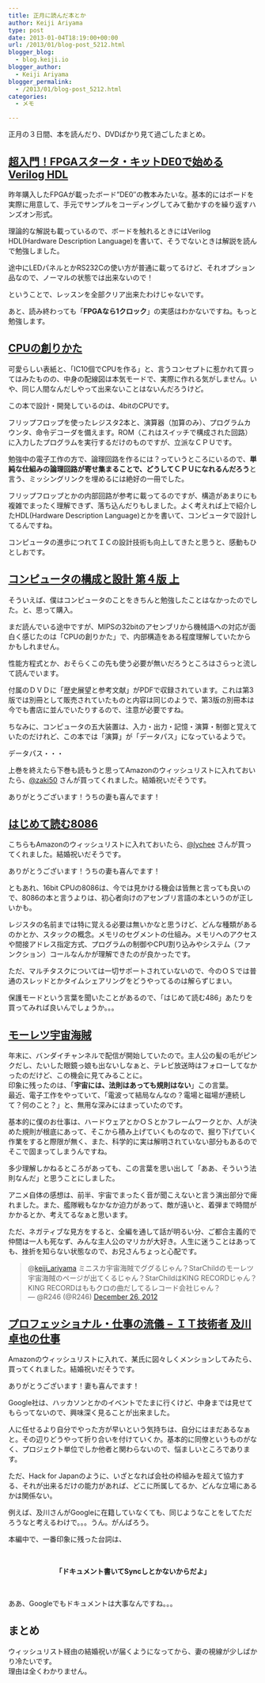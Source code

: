 ```yaml
---
title: 正月に読んだ本とか
author: Keiji Ariyama
type: post
date: 2013-01-04T18:19:00+00:00
url: /2013/01/blog-post_5212.html
blogger_blog:
  - blog.keiji.io
blogger_author:
  - Keiji Ariyama
blogger_permalink:
  - /2013/01/blog-post_5212.html
categories:
  - メモ

---
```

正月の３日間、本を読んだり、DVDばかり見て過ごしたまとめ。

<!--more-->

## <span><a href="http://www.amazon.co.jp/gp/product/478983137X/ref=as_li_tf_tl?ie=UTF8&camp=247&creative=1211&creativeASIN=478983137X&linkCode=as2&tag=keiji_ariyama-22" target="_blank">超入門！FPGAスタータ・キットDE0で始めるVerilog HDL</a></span>

昨年購入したFPGAが載ったボード&#8221;DE0&#8243;の教本みたいな。基本的にはボードを実際に用意して、手元でサンプルをコーディングしてみて動かすのを繰り返すハンズオン形式。

理論的な解説も載っているので、ボードを触れるときにはVerilog HDL(Hardware Description Language)を書いて、そうでないときは解説を読んで勉強しました。

途中にLEDパネルとかRS232Cの使い方が普通に載ってるけど、それオプション品なので、ノーマルの状態では出来ないので！
  
ということで、レッスンを全部クリア出来たわけじゃないです。

あと、読み終わっても「**FPGAなら1クロック**」の実感はわかないですね。もっと勉強します。

## <a href="http://www.amazon.co.jp/gp/product/4839909865/ref=as_li_tf_tl?ie=UTF8&camp=247&creative=1211&creativeASIN=4839909865&linkCode=as2&tag=keiji_ariyama-22" target="_blank">CPUの創りかた</a>

可愛らしい表紙と、「IC10個でCPUを作る」と、言うコンセプトに惹かれて買ってはみたものの、中身の配線図は本気モードで、実際に作れる気がしません。いや、同じ人間なんだしやって出来ないことはないんだろうけど。

この本で設計・開発しているのは、4bitのCPUです。
  
フリップフロップを使ったレジスタ2本と、演算器（加算のみ）、プログラムカウンタ、命令デコーダを備えます。ROM（これはスイッチで構成された回路）に入力したプログラムを実行するだけのものですが、立派なＣＰＵです。

勉強中の電子工作の方で、論理回路を作るには？っていうところにいるので、**単純な仕組みの論理回路が寄せ集まることで、どうしてＣＰＵになれるんだろう**と言う、ミッシングリンクを埋めるには絶好の一冊でした。

<div>
</div>

フリップフロップとかの内部回路が参考に載ってるのですが、構造があまりにも複雑でまったく理解できず、落ち込んだりもしました。よく考えれば上で紹介したHDL(Hardware Description Language)とかを書いて、コンピュータで設計してるんですね。
  
コンピュータの進歩につれてＩＣの設計技術も向上してきたと思うと、感動もひとしおです。

## <a href="http://www.amazon.co.jp/gp/product/4822284786/ref=as_li_tf_tl?ie=UTF8&camp=247&creative=1211&creativeASIN=4822284786&linkCode=as2&tag=keiji_ariyama-22" target="_blank">コンピュータの構成と設計 第４版 上</a>

そういえば、僕はコンピュータのことをきちんと勉強したことはなかったのでした。と、思って購入。

まだ読んでいる途中ですが、MIPSの32bitのアセンブリから機械語への対応が面白く感じたのは「CPUの創りかた」で、内部構造をある程度理解していたからかもしれません。
  
性能方程式とか、おそらくこの先も使う必要が無いだろうところはさらっと流して読んでいます。

付属のＤＶＤに「歴史展望と参考文献」がPDFで収録されています。これは第3版では別冊として販売されていたものと内容は同じのようで、第3版の別冊本は今でも書店に並んでいたりするので、注意が必要ですね。

ちなみに、コンピュータの五大装置は、入力・出力・記憶・演算・制御と覚えていたのだけれど、この本では「演算」が「データパス」になっているようで。

データパス・・・

上巻を終えたら下巻も読もうと思ってAmazonのウィッシュリストに入れておいたら、<a href="https://twitter.com/zaki50" target="_blank">@zaki50</a> さんが買ってくれました。結婚祝いだそうです。

ありがとうございます！うちの妻も喜んでます！

## <a href="http://www.amazon.co.jp/gp/product/4871482456/ref=as_li_tf_tl?ie=UTF8&camp=247&creative=1211&creativeASIN=4871482456&linkCode=as2&tag=keiji_ariyama-22" target="_blank">はじめて読む8086</a>

こちらもAmazonのウィッシュリストに入れておいたら、<a href="https://twitter.com/lychee" target="_blank">@lychee</a> さんが買ってくれました。結婚祝いだそうです。
  
ありがとうございます！うちの妻も喜んでます！

<div>
</div>

<div>
  ともあれ、16bit CPUの8086は、今では見かける機会は皆無と言っても良いので、8086の本と言うよりは、初心者向けのアセンブリ言語の本というのが正しいかも。
</div>

レジスタの名前までは特に覚える必要は無いかなと思うけど、どんな種類があるのかとか、スタックの概念。メモリのセグメントの仕組み。メモリへのアクセスや間接アドレス指定方式、プログラムの制御やCPU割り込みやシステム（ファンクション）コールなんかが理解できたのが良かったです。

ただ、マルチタスクについては一切サポートされていないので、今のＯＳでは普通のスレッドとかタイムシェアリングをどうやってるのは解らずじまい。

保護モードという言葉を聞いたことがあるので、「はじめて読む486」あたりを買ってみれば良いんでしょうか。。。

## <a href="http://www.amazon.co.jp/gp/product/B009Q6F69E/ref=as_li_tf_tl?ie=UTF8&camp=247&creative=1211&creativeASIN=B009Q6F69E&linkCode=as2&tag=keiji_ariyama-22" target="_blank">モーレツ宇宙海賊</a>

<div>
  年末に、バンダイチャンネルで配信が開始していたので。主人公の髪の毛がピンクだし、たいした眼鏡っ娘も出ないしなぁと、テレビ放送時はフォローしてなかったのだけど、この機会に見てみることに。
</div>

<div>
</div>

<div>
  印象に残ったのは、「<b>宇宙には、法則はあっても規則はない</b>」この言葉。<br /> 最近、電子工作をやっていて、「電波って結局なんなの？電場と磁場が連続して？何のこと？」と、無用な深みにはまっていたのです。
</div>

基本的に僕のお仕事は、ハードウェアとかＯＳとかフレームワークとか、人が決めた規則が根底にあって、そこから積み上げていくものなので、掘り下げていく作業をすると際限が無く、また、科学的に実は解明されていない部分もあるのでそこで固まってしまうんですね。

多少理解しかねるところがあっても、この言葉を思い出して「ああ、そういう法則なんだ」と思うことにしました。

<div>
  <div>
    アニメ自体の感想は、前半、宇宙でまったく音が聞こえないと言う演出部分で痺れました。また、艦隊戦もなかなか迫力があって、敵が遠いと、着弾まで時間がかかるとか、考えてるなぁと思います。
  </div>
  
  <div>
  </div>
  
  <p>
    ただ、ネガティブな見方をすると、全編を通して話が明るい分、ご都合主義的で仲間は一人も死なず、みんな主人公のマリカが大好き。人生に迷うことはあっても、挫折を知らない状態なので、お兄さんちょっと心配です。
  </p>
</div>

<blockquote class="twitter-tweet tw-align-center" data-in-reply-to="283874034976956416">
  <p>
    @<a href="https://twitter.com/keiji_ariyama">keiji_ariyama</a> ミニスカ宇宙海賊でググるじゃん？StarChildのモーレツ宇宙海賊のページが出てくるじゃん？StarChildはKING RECORDじゃん？KING RECORDはももクロの曲だしてるレコード会社じゃん？<br /> — @R246 (@R246) <a data-datetime="2012-12-26T10:08:00+00:00" href="https://twitter.com/R246/status/283876812088553472">December 26, 2012</a>
  </p>
</blockquote>



## <a href="http://www.amazon.co.jp/gp/product/B0087BB5BW/ref=as_li_tf_tl?ie=UTF8&camp=247&creative=1211&creativeASIN=B0087BB5BW&linkCode=as2&tag=keiji_ariyama-22" target="_blank">プロフェッショナル・仕事の流儀 − ＩＴ技術者 及川卓也の仕事</a>

Amazonのウィッシュリストに入れて、某氏に図々しくメンションしてみたら、買ってくれました。結婚祝いだそうです。

<div>
  <p>
    ありがとうございます！妻も喜んでます！
  </p>
  
  <div>
  </div>
</div>

Google社は、ハッカソンとかのイベントでたまに行くけど、中身までは見せてもらってないので、興味深く見ることが出来ました。

人に任せるより自分でやった方が早いという気持ちは、自分にはまだあるなぁと。その辺りどうやって折り合いを付けていくか。基本的に同僚というものがなく、プロジェクト単位でしか他者と関わらないので、悩ましいところであります。

ただ、Hack for Japanのように、いざとなれば会社の枠組みを超えて協力する、それが出来るだけの能力があれば、どこに所属してるか、どんな立場にあるかは関係ない。
  
例えば、及川さんがGoogleに在籍していなくても、同じようなことをしてただろうなと考えるわけで。。。うん。がんばろう。

本編中で、一番印象に残った台詞は、
  
&nbsp;

<div style="text-align: center;">
  <b>「ドキュメント書いてSyncしとかないからだよ」</b>
</div>

&nbsp;
  
ああ、Googleでもドキュメントは大事なんですね。。。

## まとめ

<div>
  ウィッシュリスト経由の結婚祝いが届くようになってから、妻の視線が少しばかり冷たいです。
</div>

<div>
  理由は全くわかりません。
</div></div>